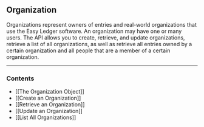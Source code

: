 
## Organization

Organizations represent owners of entries and real-world organizations that use the Easy Ledger software. An organization may have one or many users. The API allows you to create, retrieve, and update organizations, retrieve a list of all organizations, as well as retrieve all entries owned by a certain organization and all people that are a member of a certain organization.
___
### Contents
- [[The Organization Object]]
- [[Create an Organization]]
- [[Retrieve an Organization]]
- [[Update an Organization]]
- [[List All Organizations]]





